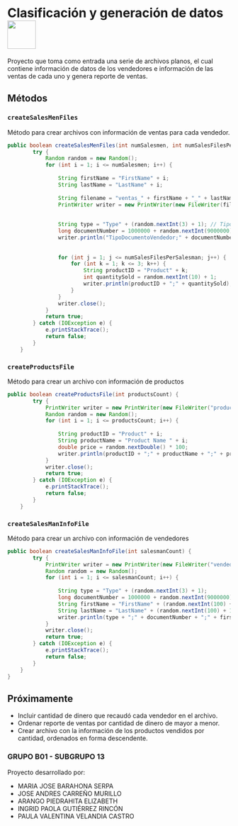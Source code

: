 # Clasificación y generación de datos <img src="https://cdn.jsdelivr.net/gh/devicons/devicon@latest/icons/java/java-original-wordmark.svg" width="64" />

Proyecto que toma como entrada una serie de archivos planos, el cual contiene información de datos de los vendedores e información de las ventas de cada uno y genera reporte de ventas.
## Métodos
### `createSalesMenFiles`

Método para crear archivos con información de ventas para cada vendedor.

```java
public boolean createSalesMenFiles(int numSalesmen, int numSalesFilesPerSalesman) {
        try {
            Random random = new Random();
            for (int i = 1; i <= numSalesmen; i++) {
                
                String firstName = "FirstName" + i;
                String lastName = "LastName" + i;
                
                String filename = "ventas_" + firstName + "_" + lastName + ".txt";
                PrintWriter writer = new PrintWriter(new FileWriter(filename));
                
                
                String type = "Type" + (random.nextInt(3) + 1); // Tipo de documento aleatorio
                long documentNumber = 1000000 + random.nextInt(9000000); // Número de documento aleatorio
                writer.println("TipoDocumentoVendedor;" + documentNumber);
                
                
                for (int j = 1; j <= numSalesFilesPerSalesman; j++) {
                    for (int k = 1; k <= 3; k++) {
                        String productID = "Product" + k;
                        int quantitySold = random.nextInt(10) + 1; 
                        writer.println(productID + ";" + quantitySold);
                    }
                }
                writer.close();
            }
            return true;
        } catch (IOException e) {
            e.printStackTrace();
            return false;
        }
    }
```
### `createProductsFile`

Método para crear un archivo con información de productos

```java
public boolean createProductsFile(int productsCount) {
        try {
            PrintWriter writer = new PrintWriter(new FileWriter("productos_info.txt"));
            Random random = new Random();
            for (int i = 1; i <= productsCount; i++) {
                
                String productID = "Product" + i;
                String productName = "Product Name " + i;
                double price = random.nextDouble() * 100; 
                writer.println(productID + ";" + productName + ";" + price);
            }
            writer.close();
            return true;
        } catch (IOException e) {
            e.printStackTrace();
            return false;
        }
    }

```
### `createSalesManInfoFile`

Método para crear un archivo con información de vendedores

```java
public boolean createSalesManInfoFile(int salesmanCount) {
        try {
            PrintWriter writer = new PrintWriter(new FileWriter("vendedor_info.txt"));
            Random random = new Random();
            for (int i = 1; i <= salesmanCount; i++) {
                
                String type = "Type" + (random.nextInt(3) + 1);
                long documentNumber = 1000000 + random.nextInt(9000000);
                String firstName = "FirstName" + (random.nextInt(100) + 1);
                String lastName = "LastName" + (random.nextInt(100) + 1);
                writer.println(type + ";" + documentNumber + ";" + firstName + ";" + lastName);
            }
            writer.close();
            return true;
        } catch (IOException e) {
            e.printStackTrace();
            return false;
        }
    }
}
```
## Próximamente
- Incluir cantidad de dinero que recaudó cada vendedor en el archivo.
- Ordenar reporte de ventas por cantidad de dinero de mayor a menor.
- Crear archivo con la información de los productos vendidos por cantidad, ordenados en forma descendente. 

### GRUPO B01 - SUBGRUPO 13
Proyecto desarrollado por:

- MARIA JOSE BARAHONA SERPA
- JOSE ANDRES CARREÑO MURILLO
- ARANGO PIEDRAHITA ELIZABETH
- INGRID PAOLA GUTIÉRREZ RINCÓN
- PAULA VALENTINA VELANDIA CASTRO
